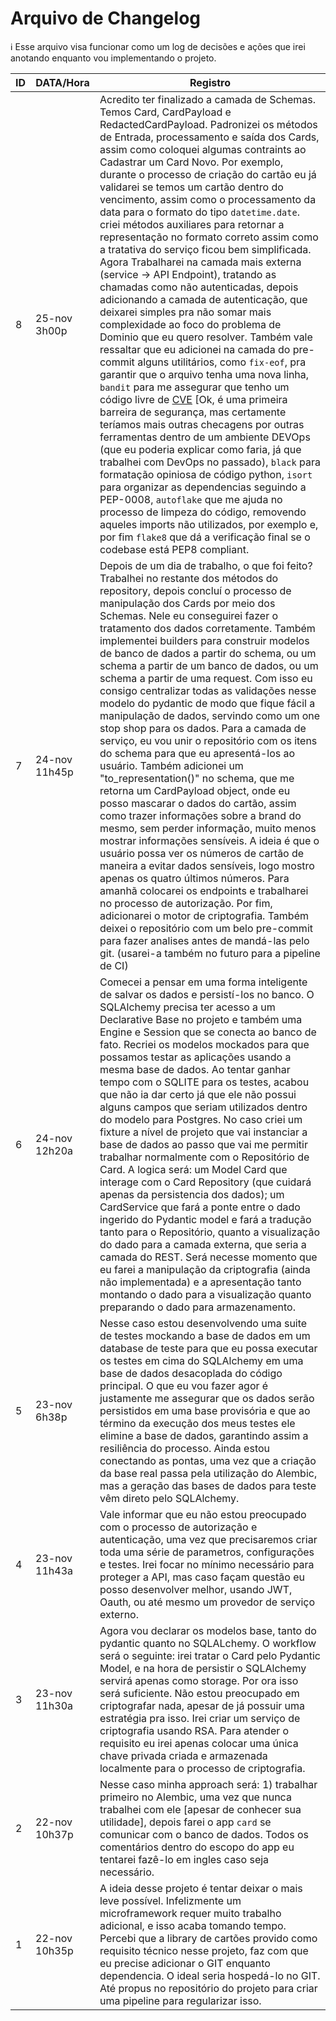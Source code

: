 # Arquivo de Changelog
ℹ️ Esse arquivo visa funcionar como um log de decisões e ações que irei anotando enquanto vou implementando o projeto.

| ID | DATA/Hora     | Registro                                                                                                                                                                                                                                                                                                                                                                                                                                                                                                                                                                                                                                                                                                                                                                                                                                                                                                                                                                                                                                                                                                                                                                                                                                                                                                                                                                                                                                                                                                                                                                                                                                                                 |
|----|---------------|--------------------------------------------------------------------------------------------------------------------------------------------------------------------------------------------------------------------------------------------------------------------------------------------------------------------------------------------------------------------------------------------------------------------------------------------------------------------------------------------------------------------------------------------------------------------------------------------------------------------------------------------------------------------------------------------------------------------------------------------------------------------------------------------------------------------------------------------------------------------------------------------------------------------------------------------------------------------------------------------------------------------------------------------------------------------------------------------------------------------------------------------------------------------------------------------------------------------------------------------------------------------------------------------------------------------------------------------------------------------------------------------------------------------------------------------------------------------------------------------------------------------------------------------------------------------------------------------------------------------------------------------------------------------------|
| 8  | 25-nov 3h00p  | Acredito ter finalizado a camada de Schemas. Temos Card, CardPayload e RedactedCardPayload. Padronizei os métodos de Entrada, processamento e saída dos Cards, assim como coloquei algumas contraints ao Cadastrar um Card Novo. Por exemplo, durante o processo de criação do cartão eu já validarei se temos um cartão dentro do vencimento, assim como o processamento da data para o formato do tipo `datetime.date`. criei métodos auxiliares para retornar a representação no formato correto assim como a tratativa do serviço ficou bem simplificada. Agora Trabalharei na camada mais externa (service -> API Endpoint), tratando as chamadas como não autenticadas, depois adicionando a camada de autenticação, que deixarei simples pra não somar mais complexidade ao foco do problema de Dominio que eu quero resolver. Também vale ressaltar que eu adicionei na camada do pre-commit alguns utilitários, como `fix-eof`, pra garantir que o arquivo tenha uma nova linha, `bandit` para me assegurar que tenho um código livre de [CVE](https://en.wikipedia.org/wiki/Common_Vulnerabilities_and_Exposures) [Ok, é uma primeira barreira de segurança, mas certamente teríamos mais outras checagens por outras ferramentas dentro de um ambiente DEVOps (que eu poderia explicar como faria, já que trabalhei com DevOps no passado), `black` para formatação opiniosa de código python, `isort` para organizar as dependencias seguindo a PEP-0008, `autoflake` que me ajuda no processo de limpeza do código, removendo aqueles imports não utilizados, por exemplo e, por fim `flake8` que dá a verificação final se o codebase está PEP8 compliant. |
| 7  | 24-nov 11h45p | Depois de um dia de trabalho, o que foi feito? Trabalhei no restante dos métodos do repository, depois concluí o processo de manipulação dos Cards por meio dos Schemas. Nele eu conseguirei fazer o tratamento dos dados corretamente. Também implementei builders para construir modelos de banco de dados a partir do schema, ou um schema a partir de um banco de dados, ou um schema a partir de uma request. Com isso eu consigo centralizar todas as validações nesse modelo do pydantic de modo que fique fácil a manipulação de dados, servindo como um one stop shop para os dados. Para a camada de serviço, eu vou unir o repositório com os itens do schema para que eu apresentá-los ao usuário. Também adicionei um "to_representation()" no schema, que me retorna um CardPayload object, onde eu posso mascarar o dados do cartão, assim como trazer informações sobre a brand do mesmo, sem perder informação, muito menos mostrar informações sensíveis. A ideia é que o usuário possa ver os números de cartão de maneira a evitar dados sensíveis, logo mostro apenas os quatro últimos números. Para amanhã colocarei os endpoints e trabalharei no processo de autorização. Por fim, adicionarei o motor de criptografia. Também deixei o repositório com um belo pre-commit para fazer analises antes de mandá-las pelo git. (usarei-a também no futuro para a pipeline de CI)                                                                                                                                                                                                                                                                   |
| 6  | 24-nov 12h20a | Comecei a pensar em uma forma inteligente de salvar os dados e persistí-los no banco. O SQLAlchemy precisa ter acesso a um Declarative Base no projeto e também uma Engine e Session que se conecta ao banco de fato. Recriei os modelos mockados para que possamos testar as aplicações usando a mesma base de dados. Ao tentar ganhar tempo com o SQLITE para os testes, acabou que não ia dar certo já que ele não possui alguns campos que seriam utilizados dentro do modelo para Postgres. No caso criei um fixture a nível de projeto que vai instanciar a base de dados ao passo que vai me permitir trabalhar normalmente com o Repositório de Card. A logica será: um Model Card que interage com o Card Repository (que cuidará apenas da persistencia dos dados); um CardService que fará a ponte entre o dado ingerido do Pydantic model e fará a tradução tanto para o Repositório, quanto a visualização do dado para a camada externa, que seria a camada do REST. Será necesse momento que eu farei a manipulação da criptografia (ainda não implementada) e a apresentação tanto montando o dado para a visualização quanto preparando o dado para armazenamento.                                                                                                                                                                                                                                                                                                                                                                                                                                                                                      |
| 5  | 23-nov 6h38p  | Nesse caso estou desenvolvendo uma suite de testes mockando a base de dados em um database de teste para que eu possa executar os testes em cima do SQLAlchemy em uma base de dados desacoplada do código principal. O que eu vou fazer agor é justamente me  assegurar que os dados serão persistidos em uma base provisória e que ao término da execução dos meus testes ele elimine a base de dados, garantindo assim a resiliência do processo. Ainda estou conectando as pontas, uma vez que a criação da base real passa pela utilização do Alembic, mas a geração das bases de dados para teste vêm direto pelo SQLAlchemy.                                                                                                                                                                                                                                                                                                                                                                                                                                                                                                                                                                                                                                                                                                                                                                                                                                                                                                                                                                                                                                       |
| 4  | 23-nov 11h43a | Vale informar que eu não estou preocupado com o processo de autorização e autenticação, uma vez que precisaremos criar toda uma série de parametros, configurações e testes. Irei focar no mínimo necessário para proteger a API, mas caso façam questão eu posso desenvolver melhor, usando JWT, Oauth, ou até mesmo um provedor de serviço externo.                                                                                                                                                                                                                                                                                                                                                                                                                                                                                                                                                                                                                                                                                                                                                                                                                                                                                                                                                                                                                                                                                                                                                                                                                                                                                                                    |
| 3  | 23-nov 11h30a | Agora vou declarar os modelos base, tanto do pydantic quanto no SQLALchemy. O workflow será o seguinte: irei tratar o Card pelo Pydantic Model, e na hora de persistir o SQLAlchemy servirá apenas como storage. Por ora isso será suficiente. Não estou preocupado em criptografar nada, apesar de já possuir uma estratégia pra isso. Irei criar um serviço de criptografia usando RSA. Para atender o requisito eu irei apenas colocar uma única chave privada criada e armazenada localmente para o processo de criptografia.                                                                                                                                                                                                                                                                                                                                                                                                                                                                                                                                                                                                                                                                                                                                                                                                                                                                                                                                                                                                                                                                                                                                        |
| 2  | 22-nov 10h37p | Nesse caso minha approach será: 1) trabalhar primeiro no Alembic, uma vez que nunca trabalhei com ele [apesar de conhecer sua utilidade], depois farei o app `card` se comunicar com o banco de dados. Todos os comentários dentro do escopo do app eu tentarei fazê-lo em ingles caso seja necessário.                                                                                                                                                                                                                                                                                                                                                                                                                                                                                                                                                                                                                                                                                                                                                                                                                                                                                                                                                                                                                                                                                                                                                                                                                                                                                                                                                                  |
| 1  | 22-nov 10h35p | A ideia desse projeto é tentar deixar o mais leve possível. Infelizmente um microframework requer muito trabalho adicional, e isso acaba tomando tempo. Percebi que a library de cartões provido como requisito técnico nesse projeto, faz com que eu precise adicionar o GIT enquanto dependencia. O ideal seria hospedá-lo no GIT. Até propus no repositório do projeto para criar uma pipeline para regularizar isso.                                                                                                                                                                                                                                                                                                                                                                                                                                                                                                                                                                                                                                                                                                                                                                                                                                                                                                                                                                                                                                                                                                                                                                                                                                                 |

